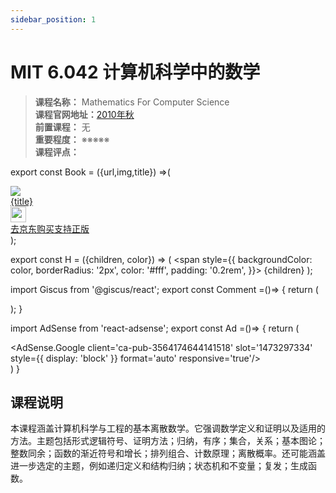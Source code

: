 ```yaml
---
sidebar_position: 1
---
```


# MIT 6.042 计算机科学中的数学
>**课程名称：** Mathematics For Computer Science    
**课程官网地址：**[2010年秋](https://ocw.mit.edu/courses/6-042j-mathematics-for-computer-science-fall-2010/)  
**前置课程：** 无  
**重要程度：** ※※※※※  
**课程评点：** 

export const Book = ({url,img,title}) =>(
<div class="bookitem">
  <a href={url} target="_blank" class="book-content">
    <div class="book-img">
      <img src={img} />
    </div>
    <div class="book-detail">
      <div class="book-title">{title}</div>
      <div class="boook-desc">
        <img width="25" height="25" src="https://hackweek-1251009918.cos.ap-shanghai.myqcloud.com/hackway/cs/jd.svg" />
        <div class="book-jd">去京东购买支持正版</div>
      </div>
    </div>
  </a>
  </div> 
);

export const H = ({children, color}) => (
  <span
    style={{
      backgroundColor: color,
      borderRadius: '2px',
      color: '#fff',
      padding: '0.2rem',
    }}>
    {children}
  </span>
);

import Giscus from '@giscus/react';
export const Comment =()=> {
  return (
   <div className="comments-container">
      <Giscus
        src="https://giscus.app/client.js"
        id="comments"
        repo="lidongyx/hackwaydoc"
        repoId="R_kgDOHUMOyA"
        category="Announcements"
        categoryId="DIC_kwDOHUMOyM4CPCtD"
        mapping="title"
        reactionsEnabled="1"
        emitMetadata="0"
        inputPosition="top"
        theme="light"
        lang="zh-CN"
        crossorigin="anonymous"
      />
    </div>
  );
}

import AdSense from 'react-adsense';
export const Ad =()=> {
  return (
    <div className="ad-container">
      <AdSense.Google
        client='ca-pub-3564174644141518'
        slot='1473297334'
        style={{ display: 'block' }}
        format='auto'
        responsive='true'/>
    </div>
  )
}



## 课程说明
本课程涵盖计算机科学与工程的基本离散数学。它强调数学定义和证明以及适用的方法。主题包括形式逻辑符号、证明方法；归纳，有序；集合，关系；基本图论；整数同余；函数的渐近符号和增长；排列组合、计数原理；离散概率。还可能涵盖进一步选定的主题，例如递归定义和结构归纳；状态机和不变量；复发；生成函数。


<Comment></Comment>

